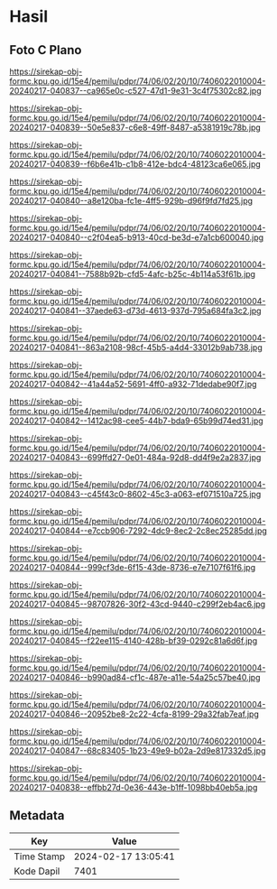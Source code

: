 # Hasil

## Foto C Plano

https://sirekap-obj-formc.kpu.go.id/15e4/pemilu/pdpr/74/06/02/20/10/7406022010004-20240217-040837--ca965e0c-c527-47d1-9e31-3c4f75302c82.jpg

https://sirekap-obj-formc.kpu.go.id/15e4/pemilu/pdpr/74/06/02/20/10/7406022010004-20240217-040839--50e5e837-c6e8-49ff-8487-a5381919c78b.jpg

https://sirekap-obj-formc.kpu.go.id/15e4/pemilu/pdpr/74/06/02/20/10/7406022010004-20240217-040839--f6b6e41b-c1b8-412e-bdc4-48123ca6e065.jpg

https://sirekap-obj-formc.kpu.go.id/15e4/pemilu/pdpr/74/06/02/20/10/7406022010004-20240217-040840--a8e120ba-fc1e-4ff5-929b-d96f9fd7fd25.jpg

https://sirekap-obj-formc.kpu.go.id/15e4/pemilu/pdpr/74/06/02/20/10/7406022010004-20240217-040840--c2f04ea5-b913-40cd-be3d-e7a1cb600040.jpg

https://sirekap-obj-formc.kpu.go.id/15e4/pemilu/pdpr/74/06/02/20/10/7406022010004-20240217-040841--7588b92b-cfd5-4afc-b25c-4b114a53f61b.jpg

https://sirekap-obj-formc.kpu.go.id/15e4/pemilu/pdpr/74/06/02/20/10/7406022010004-20240217-040841--37aede63-d73d-4613-937d-795a684fa3c2.jpg

https://sirekap-obj-formc.kpu.go.id/15e4/pemilu/pdpr/74/06/02/20/10/7406022010004-20240217-040841--863a2108-98cf-45b5-a4d4-33012b9ab738.jpg

https://sirekap-obj-formc.kpu.go.id/15e4/pemilu/pdpr/74/06/02/20/10/7406022010004-20240217-040842--41a44a52-5691-4ff0-a932-71dedabe90f7.jpg

https://sirekap-obj-formc.kpu.go.id/15e4/pemilu/pdpr/74/06/02/20/10/7406022010004-20240217-040842--1412ac98-cee5-44b7-bda9-65b99d74ed31.jpg

https://sirekap-obj-formc.kpu.go.id/15e4/pemilu/pdpr/74/06/02/20/10/7406022010004-20240217-040843--699ffd27-0e01-484a-92d8-dd4f9e2a2837.jpg

https://sirekap-obj-formc.kpu.go.id/15e4/pemilu/pdpr/74/06/02/20/10/7406022010004-20240217-040843--c45f43c0-8602-45c3-a063-ef071510a725.jpg

https://sirekap-obj-formc.kpu.go.id/15e4/pemilu/pdpr/74/06/02/20/10/7406022010004-20240217-040844--e7ccb906-7292-4dc9-8ec2-2c8ec25285dd.jpg

https://sirekap-obj-formc.kpu.go.id/15e4/pemilu/pdpr/74/06/02/20/10/7406022010004-20240217-040844--999cf3de-6f15-43de-8736-e7e7107f61f6.jpg

https://sirekap-obj-formc.kpu.go.id/15e4/pemilu/pdpr/74/06/02/20/10/7406022010004-20240217-040845--98707826-30f2-43cd-9440-c299f2eb4ac6.jpg

https://sirekap-obj-formc.kpu.go.id/15e4/pemilu/pdpr/74/06/02/20/10/7406022010004-20240217-040845--f22ee115-4140-428b-bf39-0292c81a6d6f.jpg

https://sirekap-obj-formc.kpu.go.id/15e4/pemilu/pdpr/74/06/02/20/10/7406022010004-20240217-040846--b990ad84-cf1c-487e-a11e-54a25c57be40.jpg

https://sirekap-obj-formc.kpu.go.id/15e4/pemilu/pdpr/74/06/02/20/10/7406022010004-20240217-040846--20952be8-2c22-4cfa-8199-29a32fab7eaf.jpg

https://sirekap-obj-formc.kpu.go.id/15e4/pemilu/pdpr/74/06/02/20/10/7406022010004-20240217-040847--68c83405-1b23-49e9-b02a-2d9e817332d5.jpg

https://sirekap-obj-formc.kpu.go.id/15e4/pemilu/pdpr/74/06/02/20/10/7406022010004-20240217-040838--effbb27d-0e36-443e-b1ff-1098bb40eb5a.jpg


## Metadata

| Key        | Value               |
| ---------- | ------------------- |
| Time Stamp | 2024-02-17 13:05:41 |
| Kode Dapil | 7401                |



